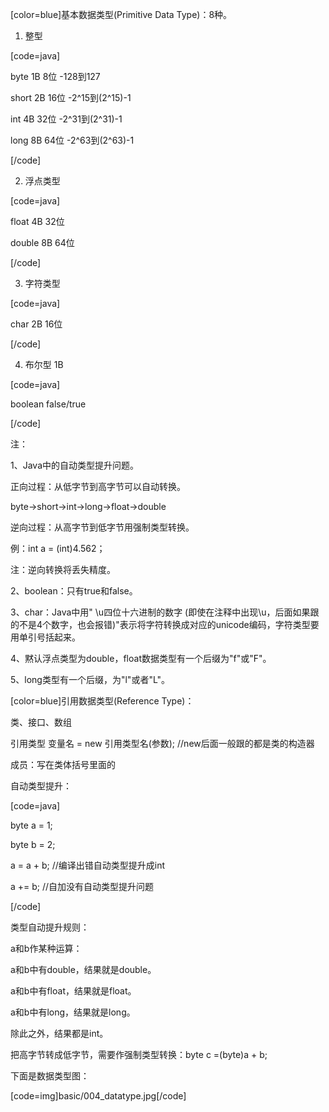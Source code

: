 [color=blue]基本数据类型(Primitive Data Type)：8种。
1) 整型 
[code=java]
byte     1B	 8位     -128到127 
short    2B	 16位    -2^15到(2^15)-1 
int      4B	 32位    -2^31到(2^31)-1 
long     8B	 64位    -2^63到(2^63)-1 
[/code]
2) 浮点类型 
[code=java]
float      4B	  32位       
double     8B	  64位 
[/code]
3) 字符类型 
[code=java]
char    2B	16位 
[/code]	
4) 布尔型 	1B
[code=java]
boolean    false/true
[/code]
注：
1、Java中的自动类型提升问题。
正向过程：从低字节到高字节可以自动转换。
byte->short->int->long->float->double
逆向过程：从高字节到低字节用强制类型转换。
例：int a = (int)4.562；
注：逆向转换将丢失精度。
2、boolean：只有true和false。
3、char：Java中用" \u四位十六进制的数字 (即使在注释中出现\u，后面如果跟的不是4个数字，也会报错)"表示将字符转换成对应的unicode编码，字符类型要用单引号括起来。
4、黙认浮点类型为double，float数据类型有一个后缀为"f"或"F"。
5、long类型有一个后缀，为"l"或者"L"。
[color=blue]引用数据类型(Reference Type)：
类、接口、数组
引用类型 变量名 = new 引用类型名(参数);		//new后面一般跟的都是类的构造器
成员：写在类体括号里面的
自动类型提升：
[code=java]
byte a = 1;
byte b = 2;
a = a + b;      //编译出错自动类型提升成int
a += b;       //自加没有自动类型提升问题
[/code]
类型自动提升规则：
a和b作某种运算：
a和b中有double，结果就是double。
a和b中有float，结果就是float。
a和b中有long，结果就是long。
除此之外，结果都是int。
把高字节转成低字节，需要作强制类型转换：byte c =(byte)a + b;
下面是数据类型图：
[code=img]basic/004_datatype.jpg[/code]